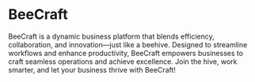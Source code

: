 # BeeCraft
BeeCraft is a dynamic business platform that blends efficiency, collaboration, and innovation—just like a beehive. Designed to streamline workflows and enhance productivity, BeeCraft empowers businesses to craft seamless operations and achieve excellence. Join the hive, work smarter, and let your business thrive with BeeCraft!
